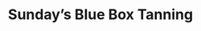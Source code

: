 ---
title: "Sunday’s Blue Box Tanning"
url: /virginia-beach/sundays-blue-box-tanning/
shop: beauty
---
